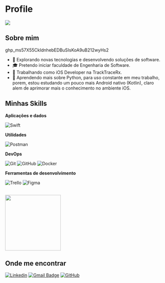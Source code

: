 # Profile

![](https://komarev.com/ghpvc/?username=rodriigoios&color=006bed)

## Sobre mim

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

- 🤔 Explorando novas tecnologias e desenvolvendo soluções de software.
- 🎓 Pretendo iniciar faculdade de Engenharia de Software.
- 💼 Trabalhando como iOS Developer na TrackTraceRx.
- 🌱 Aprendendo mais sobre Python, para uso constante em meu trabalho, porem, estou estudando um pouco mais Android nativo (Kotlin), claro alem de aprimorar mais o conhecimento no ambiente iOS.

## Minhas Skills

**Aplicações e dados**

![Swift](https://img.shields.io/badge/-Swift-333333?style=flat&logo=swift)

**Utilidades**

![Postman](https://img.shields.io/badge/-Postman-333333?style=flat&logo=postman)

**DevOps**

![Git](https://img.shields.io/badge/-Git-333333?style=flat&logo=git)
![GitHub](https://img.shields.io/badge/-GitHub-333333?style=flat&logo=github)
![Docker](https://img.shields.io/badge/-Docker-333333?style=flat&logo=docker)

**Ferramentas de desenvolvimento**

![Trello](https://img.shields.io/badge/-Trello-333333?style=flat&logo=trello&logoColor=007ACC)
![Figma](https://img.shields.io/badge/-Figma-333333?style=flat&logo=figma&logoColor=007ACC)


<br/>

<a href="https://github.com/rodriigoios" title="Perfil do Rodrigo Garcia">
  <img height="180em" src="https://github-readme-stats.vercel.app/api?username=rodriigoios&theme=dracula&show_icons=true" />
</a>

## Onde me encontrar

[![Linkedin](https://img.shields.io/badge/-username-blue?style=flat-square&logo=Linkedin&logoColor=white&link=https://www.linkedin.com/in/rodrigoios/)](https://www.linkedin.com/in/rodrigoios/)
[![Gmail Badge](https://img.shields.io/badge/-Rodriigo.dev@outlook.com-006bed?style=flat-square&logo=Gmail&logoColor=white&link=mailto:Rodriigo.dev@outlook.com)](mailto:Rodriigo.dev@outlook.com)
[![GitHub](https://img.shields.io/github/followers/rodriigoios?label=follow&style=social)](https://github.com/RodriigoIOS)
